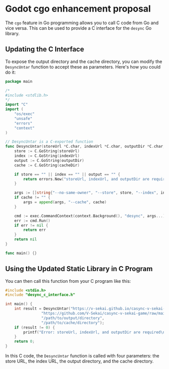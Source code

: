 # Godot cgo enhancement proposal

The `cgo` feature in Go programming allows you to call C code from Go and vice versa. This can be used to provide a C interface for the `desync` Go library.

## Updating the C Interface

To expose the output directory and the cache directory, you can modify the `DesyncUntar` function to accept these as parameters. Here's how you could do it:

```go
package main

/*
#include <stdlib.h>
*/
import "C"
import (
    "os/exec"
    "unsafe"
    "errors"
    "context"
)

// DesyncUntar is a C-exported function
func DesyncUntar(storeUrl *C.char, indexUrl *C.char, outputDir *C.char, cacheDir *C.char) error {
    store := C.GoString(storeUrl)
    index := C.GoString(indexUrl)
    output := C.GoString(outputDir)
    cache := C.GoString(cacheDir)

    if store == "" || index == "" || output == "" {
        return errors.New("storeUrl, indexUrl, and outputDir are required")
    }

    args := []string{"--no-same-owner", "--store", store, "--index", index, output}
    if cache != "" {
        args = append(args, "--cache", cache)
    }

    cmd := exec.CommandContext(context.Background(), "desync", args...)
    err := cmd.Run()
    if err != nil {
        return err
    }
    return nil
}

func main() {}
```

## Using the Updated Static Library in C Program

You can then call this function from your C program like this:

```c
#include <stdio.h>
#include "desync_c_interface.h"

int main() {
    int result = DesyncUntar("https://v-sekai.github.io/casync-v-sekai-game/store", 
                "https://github.com/V-Sekai/casync-v-sekai-game/raw/main/vsekai_game_windows_x86_64.caidx",
                "/path/to/output/directory",
                "/path/to/cache/directory");
    if (result != 0) {
        printf("Error: storeUrl, indexUrl, and outputDir are required\n");
    }
    return 0;
}
```

In this C code, the `DesyncUntar` function is called with four parameters: the store URL, the index URL, the output directory, and the cache directory.
